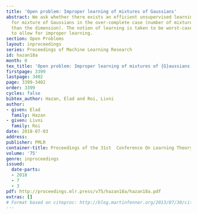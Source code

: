 ```yaml
---
title: 'Open problem: Improper learning of mixtures of Gaussians'
abstract: We ask whether there exists an efficient unsupervised learning algorithm
  for mixture of Gaussians in the over-complete case (number of mixtures is larger
  than the dimension). The notion of learning is taken to be worst-case compression-based,
  to allow for improper learning.
section: Open Problems
layout: inproceedings
series: Proceedings of Machine Learning Research
id: hazan18a
month: 0
tex_title: 'Open problem: Improper learning of mixtures of {G}aussians'
firstpage: 3399
lastpage: 3402
page: 3399-3402
order: 3399
cycles: false
bibtex_author: Hazan, Elad and Roi, Livni
author:
- given: Elad
  family: Hazan
- given: Livni
  family: Roi
date: 2018-07-03
address: 
publisher: PMLR
container-title: Proceedings of the 31st  Conference On Learning Theory
volume: '75'
genre: inproceedings
issued:
  date-parts:
  - 2018
  - 7
  - 3
pdf: http://proceedings.mlr.press/v75/hazan18a/hazan18a.pdf
extras: []
# Format based on citeproc: http://blog.martinfenner.org/2013/07/30/citeproc-yaml-for-bibliographies/
---
```

